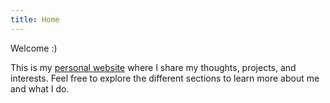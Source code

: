 ```yaml
---
title: Home
---
```


Welcome :)

This is my [personal website](projects/personal-website/personal-website) where I share my thoughts, projects, and interests. Feel free to explore the
different sections to learn more about me and what I do.
